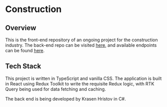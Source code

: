 # Construction

## Overview

This is the front-end repository of an ongoing project for the construction industry. The back-end repo can be visited [here](https://github.com/krasenHristov/Construction-Backend), and available endpoints can be found [here](http://4.234.160.181:8080/swagger/index.html).

## Tech Stack

This project is written in TypeScript and vanilla CSS. The application is built in React using Redux Toolkit to write the requisite Redux logic, with RTK Query being used for data fetching and caching.

The back end is being developed by Krasen Hristov in C#.
